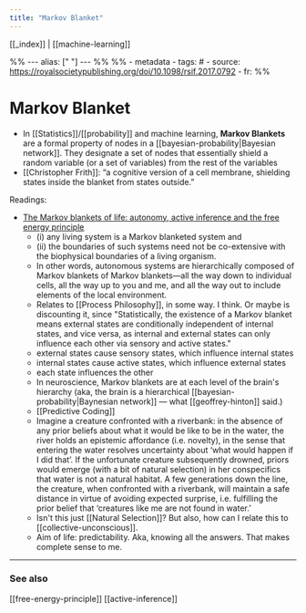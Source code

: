 ```yaml
---
title: "Markov Blanket"
---
```


[[_index]] | [[machine-learning]]

%% ---
alias: [" "]
--- %%
%% - metadata
	- tags: #
	- source: https://royalsocietypublishing.org/doi/10.1098/rsif.2017.0792
	- fr: 
%%

# Markov Blanket

- In [[Statistics]]/[[probability]] and machine learning, **Markov Blankets** are a formal property of nodes in a [[bayesian-probability|Bayesian network]]. They designate a set of nodes that essentially shield a random variable (or a set of variables) from the rest of the variables
- [[Christopher Frith]]: “a cognitive version of a cell membrane, shielding states inside the blanket from states outside.”

Readings:
  
- [The Markov blankets of life: autonomy, active inference and the free energy principle](https://royalsocietypublishing.org/doi/10.1098/rsif.2017.0792)
	- (i) any living system is a Markov blanketed system and 
	- (ii) the boundaries of such systems need not be co-extensive with the biophysical boundaries of a living organism. 
	- In other words, autonomous systems are hierarchically composed of Markov blankets of Markov blankets—all the way down to individual cells, all the way up to you and me, and all the way out to include elements of the local environment.
	- Relates to [[Process Philosophy]], in some way. I think. Or maybe is discounting it, since "Statistically, the existence of a Markov blanket means external states are conditionally independent of internal states, and vice versa, as internal and external states can only influence each other via sensory and active states."
	- external states cause sensory states, which influence internal states
	- internal states cause active states, which influence external states
	- each state influences the other
	- In neuroscience, Markov blankets are at each level of the brain's hierarchy (aka, the brain is a hierarchical [[bayesian-probability|Baynesian network]] — what [[geoffrey-hinton]] said.)
	- [[Predictive Coding]]
	- Imagine a creature confronted with a riverbank: in the absence of any prior beliefs about what it would be like to be in the water, the river holds an epistemic affordance (i.e. novelty), in the sense that entering the water resolves uncertainty about ‘what would happen if I did that’. If the unfortunate creature subsequently drowned, priors would emerge (with a bit of natural selection) in her conspecifics that water is not a natural habitat. A few generations down the line, the creature, when confronted with a riverbank, will maintain a safe distance in virtue of avoiding expected surprise, i.e. fulfilling the prior belief that ‘creatures like me are not found in water.’
	- Isn't this just [[Natural Selection]]? But also, how can I relate this to [[collective-unconscious]].
	- Aim of life: predictability. Aka, knowing all the answers. That makes complete sense to me.

-------------
### See also
[[free-energy-principle]] [[active-inference]]

